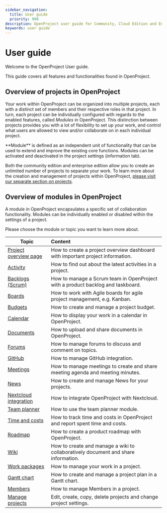 ```yaml
---
sidebar_navigation:
  title: User guide
  priority: 990
description: OpenProject user guide for Community, Cloud Edition and Enterprise Edition.
keywords: user guide
---
```

# User guide

Welcome to the OpenProject User guide.

This guide covers all features and functionalities found in OpenProject. 



## Overview of projects in OpenProject

Your work within OpenProject can be organized into multiple projects, each with a distinct set of members and their respective roles in that project.  In turn, each project can be individually configured with regards to the enabled features, called *Modules* in OpenProject. This distinction between projects provides you with a lot of flexibility to set up your work, and control what users are allowed to view and/or collaborate on in each individual project.

<div class="glossary">
**Module** is defined as an independent unit of functionality that can be used to extend and improve the existing core functions. Modules can be activated and deactivated in the project settings (information tab).
</div>


Both the community edition and enterprise edition allow you to create an unlimited number of projects to separate your work. To learn more about the creation and management of projects within OpenProject, [please visit our separate section on projects](projects/).

## Overview of modules in OpenProject

A module in OpenProject encapsulates a specific set of collaboration functionality. Modules can be individually enabled or disabled within the settings of a project.

Please choose the module or topic you want to learn more about.

| Topic                                                            | Content                                                                            |
|------------------------------------------------------------------|:-----------------------------------------------------------------------------------|
| [Project overview page](project-overview)                        | How to create a project overview dashboard with important project information.     |
| [Activity](activity)                                             | How to find out about the latest activities in a project.                          |
| [Backlogs (Scrum)](backlogs-scrum)                               | How to manage a Scrum team in OpenProject with a product backlog and taskboard.    |
| [Boards](agile-boards)                                           | How to work with Agile boards for agile project management, e.g. Kanban.           |
| [Budgets](budgets)                                               | How to create and manage a project budget.                                         |
| [Calendar](calendar)                                             | How to display your work in a calendar in OpenProject.                             |
| [Documents](documents)                                           | How to upload and share documents in OpenProject.                                  |
| [Forums](forums)                                                 | How to manage forums to discuss and comment on topics.                             |
| [GitHub](../system-admin-guide/integrations/github-integration/) | How to manage GitHub integration.                                                  |
| [Meetings](meetings)                                             | How to manage meetings to create and share meeting agenda and meeting minutes.     |
| [News](news)                                                     | How to create and manage News for your projects.                                   |
| [Nextcloud integration](nextcloud-integration)                   | How to integrate OpenProject with Nextcloud.                                       |
| [Team planner](team-planner)                                     | How to use the team planner module.                                                |
| [Time and costs](time-and-costs)                                 | How to track time and costs in OpenProject and report spent time and costs.        |
| [Roadmap](roadmap)                                               | How to create a product roadmap with OpenProject.                                  |
| [Wiki](wiki)                                                     | How to create and manage a wiki to collaboratively document and share information. |
| [Work packages](work-packages)                                   | How to manage your work in a project.                                              |
| [Gantt chart](gantt-chart)                                       | How to create and manage a project plan in a Gantt chart.                          |
| [Members](members/)                                              | How to manage Members in a project.                                                |
| [Manage projects](projects)                                      | Edit, create, copy, delete projects and change project settings.                   |
